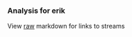 ### Analysis for erik
View [raw](https://raw.githubusercontent.com/microprediction/chess/main/analysis/erik/chess_bullet/locations.json) markdown for links to streams